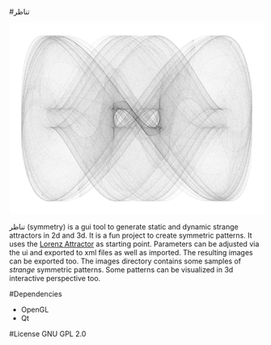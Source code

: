 #تناظر

<img src="/examples/29.png" alt="DiscoPy" width="600px">

تناظر (symmetry) is a gui tool to generate static and dynamic strange attractors in 2d and 3d. It is a fun project to create symmetric patterns. It uses the [Lorenz Attractor](https://en.wikipedia.org/wiki/Lorenz_system) as starting point. Parameters can be adjusted via the ui and exported to xml files as well as imported. The resulting images can be exported too. The images directory contains some samples of *strange* symmetric patterns. Some patterns can be visualized in 3d interactive perspective too.

#Dependencies
+ OpenGL
+ Qt

#License
GNU GPL 2.0
